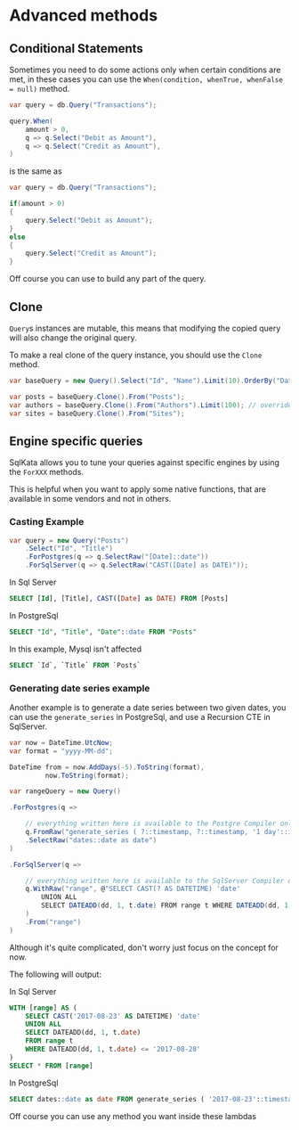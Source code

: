 # Advanced methods

## Conditional Statements

Sometimes you need to do some actions only when certain conditions are met, in these cases you can use the `When(condition, whenTrue, whenFalse = null)` method.

```cs
var query = db.Query("Transactions");

query.When(
    amount > 0,
    q => q.Select("Debit as Amount"),
    q => q.Select("Credit as Amount"),
)

```

is the same as

```cs
var query = db.Query("Transactions");

if(amount > 0)
{
    query.Select("Debit as Amount");
}
else
{
    query.Select("Credit as Amount");
}
```

Off course you can use to build any part of the query.

## Clone

`Query`s instances are mutable, this means that modifying the copied query will also change the original query.

To make a real clone of the query instance, you should use the `Clone` method.

```cs
var baseQuery = new Query().Select("Id", "Name").Limit(10).OrderBy("Date");

var posts = baseQuery.Clone().From("Posts");
var authors = baseQuery.Clone().From("Authors").Limit(100); // override the limit value
var sites = baseQuery.Clone().From("Sites");
```

## Engine specific queries

SqlKata allows you to tune your queries against specific engines by using the `ForXXX` methods.

This is helpful when you want to apply some native functions, that are available in some vendors and not in others.



### Casting Example

```cs
var query = new Query("Posts")
    .Select("Id", "Title")
    .ForPostgres(q => q.SelectRaw("[Date]::date"))
    .ForSqlServer(q => q.SelectRaw("CAST([Date] as DATE)"));
```

In Sql Server

```sql
SELECT [Id], [Title], CAST([Date] as DATE) FROM [Posts]
```

In PostgreSql

```sql
SELECT "Id", "Title", "Date"::date FROM "Posts"
```

In this example, Mysql isn't affected

```sql
SELECT `Id`, `Title` FROM `Posts`
```

### Generating date series example

Another example is to generate a date series between two given dates, you can use the `generate_series` in PostgreSql, and use a Recursion CTE in SqlServer.


```cs
var now = DateTime.UtcNow;
var format = "yyyy-MM-dd";

DateTime from = now.AddDays(-5).ToString(format),
         now.ToString(format);

var rangeQuery = new Query()

.ForPostgres(q =>

    // everything written here is available to the Postgre Compiler only
    q.FromRaw("generate_series ( ?::timestamp, ?::timestamp, '1 day'::interval) dates", new[] { from, to })
    .SelectRaw("dates::date as date")
)

.ForSqlServer(q =>

    // everything written here is available to the SqlServer Compiler only
    q.WithRaw("range", @"SELECT CAST(? AS DATETIME) 'date'
        UNION ALL
        SELECT DATEADD(dd, 1, t.date) FROM range t WHERE DATEADD(dd, 1, t.date) <= ?", new[] { from, to }
    )
    .From("range")
)
```
Although it's quite complicated, don't worry just focus on the concept for now.

The following will output:

In Sql Server

```sql
WITH [range] AS (
    SELECT CAST('2017-08-23' AS DATETIME) 'date'
    UNION ALL
    SELECT DATEADD(dd, 1, t.date)
    FROM range t
    WHERE DATEADD(dd, 1, t.date) <= '2017-08-28'
)
SELECT * FROM [range]
```

In PostgreSql

```sql
SELECT dates::date as date FROM generate_series ( '2017-08-23'::timestamp, '2017-08-28'::timestamp, '1 day'::interval) dates
```

Off course you can use any method you want inside these lambdas